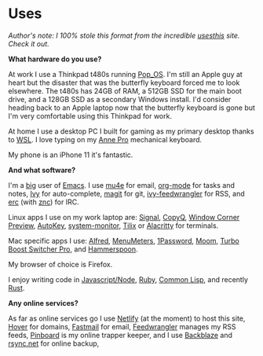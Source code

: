 # Uses

*Author's note: I 100% stole this format from the incredible [usesthis][uses] site. Check it out.*

**What hardware do you use?**

At work I use a Thinkpad t480s running [Pop_OS](https://system76.com/pop). I'm still an Apple guy at heart but the disaster that was the butterfly keyboard forced me to look elsewhere. The t480s has 24GB of RAM, a 512GB SSD for the main boot drive, and a 128GB SSD as a secondary Windows install. I'd consider heading back to an Apple laptop now that the butterfly keyboard is gone but I'm very comfortable using this Thinkpad for work.

At home I use a desktop PC I built for gaming as my primary desktop thanks to [WSL](https://docs.microsoft.com/en-us/windows/wsl/about). I love typing on my [Anne Pro](https://www.amazon.com/Anne-PRO-Mechanical-Keyboard-Programmable/dp/B07J4HH6YZ) mechanical keyboard.

My phone is an iPhone 11 it's fantastic.

**And what software?**

I'm a [big][dotfiles] user of [Emacs][emacs]. I use [mu4e](https://www.djcbsoftware.nl/code/mu/mu4e.html) for email, [org-mode](https://orgmode.org/) for tasks and notes, [Ivy](https://github.com/abo-abo/swiper) for auto-complete, [magit](https://magit.vc/) for git, [ivy-feedwrangler](/writing/introducing-ivy-feedwrangler) for RSS, and [erc](https://www.gnu.org/software/erc/) (with [znc](https://github.com/znc/znc)) for IRC.

Linux apps I use on my work laptop are: [Signal](https://www.signal.org/), [CopyQ](https://hluk.github.io/CopyQ/), [Window Corner Preview](https://github.com/medenagan/window-corner-preview), [AutoKey](https://github.com/autokey/autokey), [system-monitor](https://github.com/paradoxxxzero/gnome-shell-system-monitor-applet), [Tilix](https://gnunn1.github.io/tilix-web/) or [Alacritty](https://github.com/jwilm/alacritty) for terminals.

Mac specific apps I use: [Alfred](https://www.alfredapp.com/), [MenuMeters](https://github.com/yujitach/MenuMeters), [1Password](https://1password.com/), [Moom](https://manytricks.com/moom/), [Turbo Boost Switcher Pro](http://tbswitcher.rugarciap.com/), and [Hammerspoon](https://github.com/Hammerspoon/hammerspoon).

My browser of choice is Firefox.

I enjoy writing code in [Javascript/Node](https://nodejs.org/en/), [Ruby](https://www.ruby-lang.org/en/), [Common Lisp](https://common-lisp.net/), and recently [Rust](https://www.rust-lang.org/).

**Any online services?**

As far as online services go I use [Netlify](https://www.netlify.com) (at the moment) to host this site, [Hover](https://hover.com/U84GCox3) for domains, [Fastmail](https://www.fastmail.com/?STKI=14274077) for email, [Feedwrangler](https://feedwrangler.net/) manages my RSS feeds, [Pinboard](https://pinboard.in/u:asimpson) is my online trapper keeper, and I use [Backblaze](https://secure.backblaze.com/r/01c40o) and [rsync.net](https://www.rsync.net/) for online backup,

[uses]: https://usesthis.com/
[dotfiles]: https://github.com/asimpson/dotfiles/tree/master/emacs
[emacs]: https://www.gnu.org/software/emacs/
